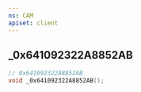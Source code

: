 ```yaml
---
ns: CAM
apiset: client
---
```

## _0x641092322A8852AB

```c
// 0x641092322A8852AB
void _0x641092322A8852AB();
```





